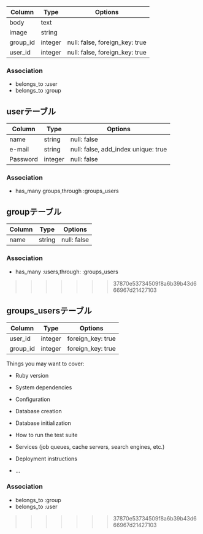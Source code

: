 
|Column|Type|Options|
|------|----|-------|
|body|text||
|image|string||
|group_id|integer|null: false, foreign_key: true|
|user_id|integer|null: false, foreign_key: true|

### Association
- belongs_to :user
- belongs_to :group

## userテーブル

|Column|Type|Options|
|------|----|-------|
|name|string|null: false|
|e-mail|string|null: false, add_index unique: true|
|Password|integer|null: false|
### Association
- has_many groups,through :groups_users

## groupテーブル

|Column|Type|Options|
|------|----|-------|
|name|string|null: false|

### Association
- has_many :users,through: :groups_users

>>>>>>> 37870e53734509f8a6b39b43d666967d21427103
## groups_usersテーブル

|Column|Type|Options|
|------|----|-------|
|user_id|integer|foreign_key: true|
|group_id|integer|foreign_key: true|


Things you may want to cover:

* Ruby version

* System dependencies

* Configuration

* Database creation

* Database initialization

* How to run the test suite

* Services (job queues, cache servers, search engines, etc.)

* Deployment instructions

* ...
### Association
- belongs_to :group
- belongs_to :user
>>>>>>> 37870e53734509f8a6b39b43d666967d21427103
